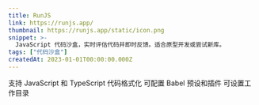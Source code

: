 ```yaml
---
title: RunJS
link: https://runjs.app/
thumbnail: https://runjs.app/static/icon.png
snippet: >-
  JavaScript 代码沙盒，实时评估代码并即时反馈。适合原型开发或尝试新库。
tags: ["代码沙盒"]
createdAt: 2023-01-01T00:00:00.000Z
---
```

支持 JavaScript 和 TypeScript
代码格式化
可配置 Babel 预设和插件
可设置工作目录